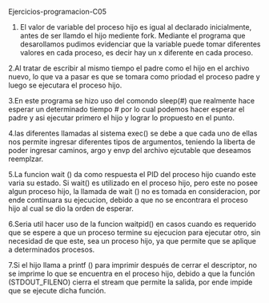 Ejercicios-programacion-C05

1. El valor de variable del proceso hijo es igual al declarado inicialmente, antes de ser llamdo el hijo mediente fork. Mediante el programa que desarollamos
 pudimos evidenciar que la variable puede tomar diferentes valores en cada proceso, es decir hay un x diferente en cada proceso.

2.Al tratar de escribir al mismo tiempo el padre como el hijo en el archivo nuevo, lo que va a pasar
 es que se tomara como priodad el proceso padre y luego se ejecutara el proceso hijo. 

3.En este programa se hizo uso del comondo sleep(#) que realmente hace esperar un determinado tiempo #
por lo cual podemos hacer esperar el padre y asi ejecutar primero el hijo y lograr lo propuesto en el punto. 

4.las diferentes llamadas al sistema exec() se debe a que cada uno de ellas nos permite ingresar
diferentes tipos de argumentos, teniendo la liberta de poder ingresar caminos, argo y envp del archivo ejcutable que deseamos reemplzar.   

5.La funcion wait () da como respuesta el PID del proceso hijo cuando este varia su estado.
Si wait() es utilizado en el proceso hijo, pero este no posee algun proceso hijo, la llamada de wait () no es tomada en consideracion, por ende continuara su ejecucion, debido a que no se encontrara el proceso hijo al cual se dio la orden de esperar.

6.Seria util hacer uso de la funcion waitpid() en casos cuando es requerido que se espere a que un proceso termine su ejecucion para ejecutar otro, sin necesidad de que este, sea un proceso hijo, ya que permite que se aplique a determinados procesos.

7.Si el hijo llama a printf () para imprimir después de cerrar el descriptor, no se imprime lo que se encuentra en
 el proceso hijo, debido a que la función (STDOUT_FILENO) cierra el stream que permite la salida, por ende impide que se ejecute dicha función.
